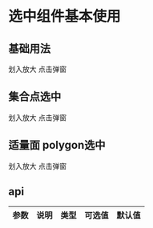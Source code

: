 # 选中组件基本使用

## 基础用法

划入放大 点击弹窗
<demo src="./src/base.vue" title="基础用法"  ></demo>

## 集合点选中

划入放大 点击弹窗
<demo src="./src/cluster.vue" title="基础用法"  ></demo>

## 适量面 polygon选中

划入放大 点击弹窗
<demo src="./src/polygon.vue" title="基础用法"  ></demo>

<!-- <demo src="./src/arrow.vue" title="带箭头" ></demo> -->

## api

| 参数 | 说明 | 类型 | 可选值 | 默认值 |
| ---- | ---- | ---- | ------ | ------ |
